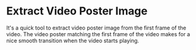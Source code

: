 # Extract Video Poster Image

It's a quick tool to extract video poster image from the first frame of the video. The video poster matching the first frame of the video makes for a nice smooth transition when the video starts playing.

